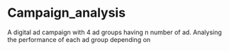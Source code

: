 # Campaign_analysis
 A digital ad campaign with 4 ad groups having n number of ad. Analysing the performance of each ad group depending on 
